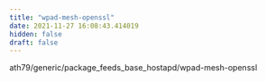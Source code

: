 ```yaml
---
title: "wpad-mesh-openssl"
date: 2021-11-27 16:08:43.414019
hidden: false
draft: false
---
```


ath79/generic/package_feeds_base_hostapd/wpad-mesh-openssl

